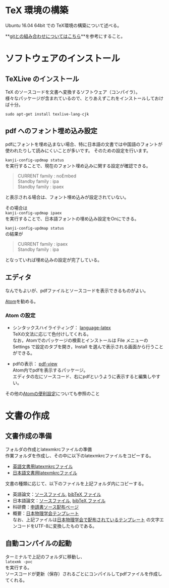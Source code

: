 # TeX 環境の構築

Ubuntu 16.04 64bit での TeX環境の構築について述べる。

**[gitとの組み合わせについてはこちら](git_integration.md)**を参考にすること。

# ソフトウェアのインストール
## TeXLive のインストール

TeX のソースコードを文書へ変換するソフトウェア（コンパイラ）。  
様々なパッケージが含まれているので、とりあえずこれをインストールしておけば十分。

`sudo apt-get install texlive-lang-cjk`

## pdf へのフォント埋め込み設定

pdfにフォントを埋め込まない場合、特に日本語の文書では中国語のフォントが使われたりして読みにくいことが多いです。
そのための設定を行います。

`kanji-config-updmap status`  
を実行することで、現在のフォント埋め込みに関する設定が確認できる。
> CURRENT family : noEmbed  
> Standby family : ipa  
> Standby family : ipaex  

と表示される場合は、フォント埋め込みが設定されていない。

その場合は  
`kanji-config-updmap ipaex`  
を実行することで、日本語フォントの埋め込み設定をOnにできる。

`kanji-config-updmap status`  
の結果が
> CURRENT family : ipaex  
> Standby family : ipa

となっていれば埋め込みの設定が完了している。

## エディタ

なんでもよいが、pdfファイルとソースコードを表示できるものがよい。

[Atom](https://atom.io/)を勧める。

### Atom の設定
+ シンタックスハイライティング： [language-latex](https://atom.io/packages/language-latex)  
TeXの文法に応じて色付けしてくれる。  
なお，Atomでのパッケージの検索とインストールは File メニューの Settings で設定のタブを開き，Install を選んで表示される画面から行うことができる。

+ pdfの表示： [pdf-view](https://atom.io/packages/pdf-view)  
Atom内でpdfを表示するパッケージ。  
エディタの左にソースコード、右にpdfというように表示すると編集しやすい。

その他の[Atomの便利設定](../ubuntu/atom.md)についても参照のこと

# 文書の作成
## 文書作成の準備
フォルダの作成とlatexmkrcファイルの準備  
作業フォルダを作成し、その中に以下のlatexmkrcファイルをコピーする。
+ [英語文書用latexmkrcファイル](English/latexmkrc)
+ [日本語文書用latexmkrcファイル](Japanese/latexmkrc)

文書の種類に応じて、以下のファイルを上記フォルダ内にコピーする。
+ 英語論文：[ソースファイル](English/manuscript.tex), [bibTeX ファイル](English/refs.bib)
+ 日本語論文：[ソースファイル](Japanese/manuscript.tex), [bibTeX ファイル](English/refs.bib)
+ 科研費：[申請書ソース配布ページ](http://osksn2.hep.sci.osaka-u.ac.jp/~taku/kakenhiLaTeX/)
+ 概要：[日本物理学会テンプレート](Japanese/JPS_texTemplate.tex)  
なお、上記ファイルは[日本物理学会で配布されているテンプレート](https://www.gakkai-web.net/gakkai/jps/jps_n/template.html) の文字エンコードをUTF-8に変換したものである。

## 自動コンパイルの起動
ターミナルで上記のフォルダに移動し、  
`latexmk -pvc`  
を実行する。  
ソースコードが更新（保存）されるごとにコンパイルしてpdfファイルを作成してくれる。

